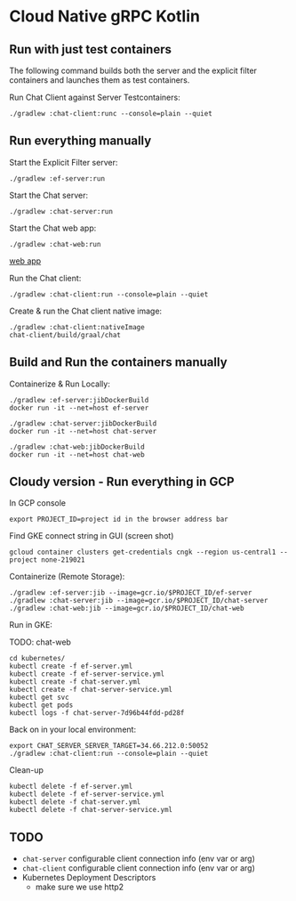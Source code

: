 # Cloud Native gRPC Kotlin

## Run with just test containers

The following command builds both the server and the explicit filter containers and launches them as test containers.

Run Chat Client against Server Testcontainers:
```
./gradlew :chat-client:runc --console=plain --quiet
```


## Run everything manually 

Start the Explicit Filter server:
```
./gradlew :ef-server:run
```

Start the Chat server:
```
./gradlew :chat-server:run
```

Start the Chat web app:
```
./gradlew :chat-web:run
```
[web app](http://localhost:8080)

Run the Chat client:
```
./gradlew :chat-client:run --console=plain --quiet
```

Create & run the Chat client native image:
```
./gradlew :chat-client:nativeImage
chat-client/build/graal/chat
```

## Build and Run the containers manually

Containerize & Run Locally:
```
./gradlew :ef-server:jibDockerBuild
docker run -it --net=host ef-server

./gradlew :chat-server:jibDockerBuild
docker run -it --net=host chat-server

./gradlew :chat-web:jibDockerBuild
docker run -it --net=host chat-web
```

## Cloudy version -  Run everything in GCP

In GCP console

```
export PROJECT_ID=project id in the browser address bar
```

Find GKE connect string in GUI (screen shot)

```
gcloud container clusters get-credentials cngk --region us-central1 --project none-219021
```

Containerize (Remote Storage):
```
./gradlew :ef-server:jib --image=gcr.io/$PROJECT_ID/ef-server
./gradlew :chat-server:jib --image=gcr.io/$PROJECT_ID/chat-server
./gradlew :chat-web:jib --image=gcr.io/$PROJECT_ID/chat-web
```

Run in GKE:

TODO: chat-web
```
cd kubernetes/
kubectl create -f ef-server.yml
kubectl create -f ef-server-service.yml
kubectl create -f chat-server.yml
kubectl create -f chat-server-service.yml
kubectl get svc
kubectl get pods
kubectl logs -f chat-server-7d96b44fdd-pd28f
```

Back on in your local environment:

```
export CHAT_SERVER_SERVER_TARGET=34.66.212.0:50052
./gradlew :chat-client:run --console=plain --quiet
```


Clean-up

```
kubectl delete -f ef-server.yml
kubectl delete -f ef-server-service.yml
kubectl delete -f chat-server.yml
kubectl delete -f chat-server-service.yml
```

## TODO

- `chat-server` configurable client connection info (env var or arg)
- `chat-client` configurable client connection info (env var or arg)
- Kubernetes Deployment Descriptors
  - make sure we use http2
